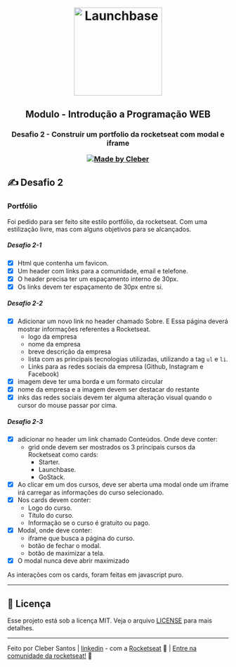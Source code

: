 <h1 align="center">
    <img alt="Launchbase" src="https://storage.googleapis.com/golden-wind/bootcamp-launchbase/logo.png" width="200px" />
</h1>

<h2 align="center">
  Modulo - Introdução a Programação WEB
</h2>
<h3 align="center">
  Desafio 2 - Construir um portfolio da rocketseat com modal e iframe
<br>

<p align="center">

  <a href="https://github.com/cleber-santos">
    <img alt="Made by Cleber" src="https://img.shields.io/badge/Made%20by-Cleber-orange">
  </a>

</p>

## ✍ Desafio 2

### Portfólio

Foi pedido para ser feito site estilo portfólio, da rocketseat. Com uma estilização livre, mas com alguns objetivos para se alcançados.

##### Desafio 2-1

- [x] Html que contenha um favicon.
- [x] Um header com links para a comunidade, email e telefone.
- [x] O header precisa ter um espaçamento interno de 30px.
- [x] Os links devem ter espaçamento de 30px entre si.

##### Desafio 2-2

- [x] Adicionar um novo link no header chamado Sobre. E Essa página deverá mostrar informações referentes a Rocketseat.
  * logo da empresa
  * nome da empresa
  * breve descrição da empresa
  * lista com as principais tecnologias utilizadas, utilizando a tag `ul` e `li`.
  * Links para as redes sociais da empresa (Github, Instagram e Facebook)
- [x] imagem deve ter uma borda e um formato circular
- [x] nome da empresa e a imagem devem ser destacar do restante
- [x] inks das redes sociais devem ter alguma alteração visual quando o cursor do mouse passar por cima.

##### Desafio 2-3

- [x] adicionar no header um link chamado Conteúdos. Onde deve conter:
  * grid onde devem ser mostrados os 3 principais cursos da Rocketseat como cards:
    * Starter.
    * Launchbase.
    * GoStack.
- [x] Ao clicar em um dos cursos, deve ser aberta uma modal onde um iframe irá carregar as informações do curso selecionado.
- [x] Nos cards devem conter:
  * Logo do curso.
  * Título do curso.
  * Informação se o curso é gratuito ou pago.
- [x] Modal, onde deve conter:
  * iframe que busca a página do curso.
  * botão de fechar o modal.
  * botão de maximizar a tela.
- [x] O modal nunca deve abrir maximizado

As interações com os cards, foram feitas em javascript puro.

---

## :memo: Licença

Esse projeto está sob a licença MIT. Veja o arquivo [LICENSE](/LICENSE) para mais detalhes.

---

Feito por Cleber Santos | [linkedin](https://www.linkedin.com/in/cleber-rodrigo-santos/) - com a [Rocketseat](https://rocketseat.com.br) :rocket: | [Entre na comunidade da rocketseat!](https://discordapp.com/invite/gCRAFhc) :purple_heart:

